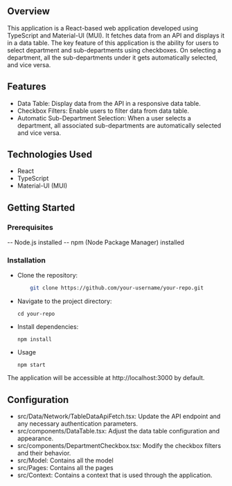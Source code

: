 ## Overview

This application is a React-based web application developed using TypeScript and Material-UI (MUI). It fetches data from an API and displays it in a data table. The key feature of this application is the ability for users to select department and sub-departments using checkboxes. On selecting a department, all the sub-departments under it gets automatically selected, and vice versa.

## Features

 - Data Table: Display data from the API in a responsive data table.
 - Checkbox Filters: Enable users to filter data from data table.
 - Automatic Sub-Department Selection: When a user selects a department, all associated sub-departments are automatically selected and vice versa.

## Technologies Used

 - React
 - TypeScript
 - Material-UI (MUI)

## Getting Started

### Prerequisites
 -- Node.js installed
 -- npm (Node Package Manager) installed
 
### Installation
 - Clone the repository:

   ```bash
       git clone https://github.com/your-username/your-repo.git

 - Navigate to the project directory:

       cd your-repo
    
 - Install dependencies:

       npm install
    
 - Usage

       npm start
    
The application will be accessible at http://localhost:3000 by default.

## Configuration

 - src/Data/Network/TableDataApiFetch.tsx: Update the API endpoint and any necessary authentication parameters.
 - src/components/DataTable.tsx: Adjust the data table configuration and appearance.
 - src/components/DepartmentCheckbox.tsx: Modify the checkbox filters and their behavior.
 - src/Model: Contains all the model
 - src/Pages: Contains all the pages
 - src/Context: Contains a context that is used through the application.
